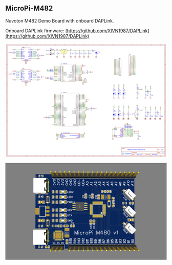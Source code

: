 ## MicroPi-M482
Nuvoton M482 Demo Board with onboard DAPLink.

Onboard DAPLink firmware: [https://github.com/XIVN1987/DAPLink](https://github.com/XIVN1987/DAPLink)

![Schematic](https://github.com/XIVN1987/MicroPi-M482/blob/main/M482SID.LCSch.svg)

![PCB](https://github.com/XIVN1987/MicroPi-M482/blob/main/M482SID.LCPcb.jpg)
